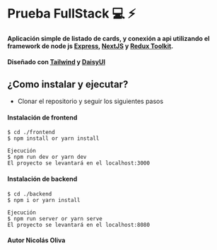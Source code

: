 # Prueba FullStack 💻 ⚡️

#### Aplicación simple de listado de cards, y conexión a api utilizando el framework de node js [Express](http://expressjs.com), [NextJS](https://nextjs.org/) y [Redux Toolkit](https://redux-toolkit.js.org/).

#### Diseñado con [Tailwind](https://tailwindcss.com/) y [DaisyUI](https://daisyui.com/)

## ¿Como instalar y ejecutar?

- Clonar el repositorio y seguir los siguientes pasos

#### Instalación de frontend

```
$ cd ./frontend
$ npm install or yarn install

Ejecución
$ npm run dev or yarn dev
El proyecto se levantará en el localhost:3000
```

#### Instalación de backend

```
$ cd ./backend
$ npm i or yarn install

Ejecución
$ npm run server or yarn serve
El proyecto se levantará en el localhost:8080
```

#### Autor Nicolás Oliva
